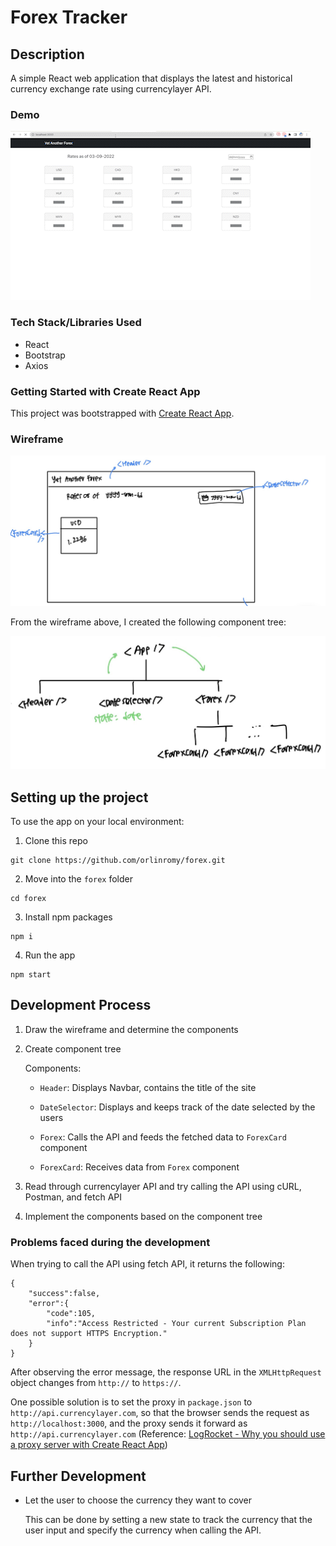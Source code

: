 # Forex Tracker

## Description

A simple React web application that displays the latest and historical currency exchange rate using currencylayer API.

### Demo

![demo](readme_files/forex-demo.gif)

### Tech Stack/Libraries Used

- React
- Bootstrap
- Axios

### Getting Started with Create React App

This project was bootstrapped with [Create React App](https://github.com/facebook/create-react-app).

### Wireframe

![wireframe](readme_files/wireframe.jpg)

From the wireframe above, I created the following component tree:

![component tree](readme_files/component-tree.jpg)

## Setting up the project

To use the app on your local environment:

1. Clone this repo

```
git clone https://github.com/orlinromy/forex.git
```

2. Move into the `forex` folder

```
cd forex
```

3. Install npm packages

```
npm i
```

4. Run the app

```
npm start
```

## Development Process

1. Draw the wireframe and determine the components
2. Create component tree

   Components:

   - `Header`: Displays Navbar, contains the title of the site

   - `DateSelector`: Displays and keeps track of the date selected by the users

   - `Forex`: Calls the API and feeds the fetched data to `ForexCard` component

   - `ForexCard`: Receives data from `Forex` component

3. Read through currencylayer API and try calling the API using cURL, Postman, and fetch API

4. Implement the components based on the component tree

### Problems faced during the development

When trying to call the API using fetch API, it returns the following:

```
{
    "success":false,
    "error":{
        "code":105,
        "info":"Access Restricted - Your current Subscription Plan does not support HTTPS Encryption."
    }
}
```

After observing the error message, the response URL in the `XMLHttpRequest` object changes from `http://` to `https://`.

One possible solution is to set the proxy in `package.json` to `http://api.currencylayer.com`, so that the browser sends the request as `http://localhost:3000`, and the proxy sends it forward as `http://api.currencylayer.com` (Reference: [LogRocket - Why you should use a proxy server with Create React App](https://blog.logrocket.com/why-you-should-use-proxy-server-create-react-app/))

## Further Development

- Let the user to choose the currency they want to cover

  This can be done by setting a new state to track the currency that the user input and specify the currency when calling the API.
